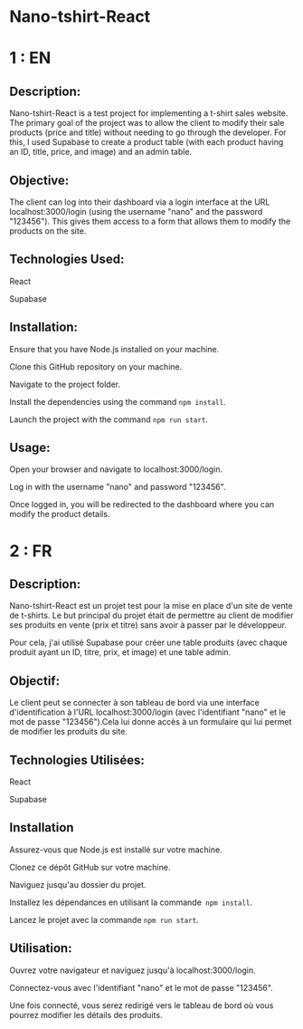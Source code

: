 
# Nano-tshirt-React

# 1 : EN
## Description:

Nano-tshirt-React is a test project for implementing a t-shirt sales website. The primary goal of the project was to allow the client to modify their sale products (price and title) without needing to go through the developer. For this, I used Supabase to create a product table (with each product having an ID, title, price, and image) and an admin table.

## Objective:

The client can log into their dashboard via a login interface at the URL localhost:3000/login (using the username "nano" and the password "123456"). This gives them access to a form that allows them to modify the products on the site.

## Technologies Used:

React

Supabase

## Installation:  

Ensure that you have Node.js installed on your machine. 

Clone this GitHub repository on your machine. 

Navigate to the project folder. 

Install the dependencies using the command ```npm install```.

Launch the project with the command ```npm run start```.

## Usage: 

Open your browser and navigate to localhost:3000/login. 

Log in with the username "nano" and password "123456". 

Once logged in, you will be redirected to the dashboard where you can modify the product details.

# 2 : FR
## Description:

Nano-tshirt-React est un projet test pour la mise en place d'un site de vente de t-shirts. Le but principal du projet était de permettre au client de modifier ses produits en vente (prix et titre) sans avoir à passer par le développeur. 

Pour cela, j'ai utilisé Supabase pour créer une table produits (avec chaque produit ayant un ID, titre, prix, et image) et une table admin.

## Objectif: 

Le client peut se connecter à son tableau de bord via une interface d'identification à l'URL localhost:3000/login (avec l'identifiant "nano" et le mot de passe "123456").Cela lui donne accès à un formulaire qui lui permet de modifier les produits du site.

## Technologies Utilisées:

React

Supabase

## Installation

Assurez-vous que Node.js est installé sur votre machine.

Clonez ce dépôt GitHub sur votre machine.

Naviguez jusqu'au dossier du projet.
 
Installez les dépendances en utilisant la commande``` npm install```.

Lancez le projet avec la commande ```npm run start```.


## Utilisation: 

Ouvrez votre navigateur et naviguez jusqu'à localhost:3000/login.

Connectez-vous avec l'identifiant "nano" et le mot de passe "123456". 

Une fois connecté, vous serez redirigé vers le tableau de bord où vous pourrez modifier les détails des produits.


